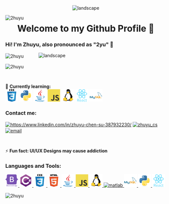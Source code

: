 <p align="center"><img align="center" alt="landscape" width="600" height="200" border-radius="10px" src="https://cdnb.artstation.com/p/assets/images/images/037/263/051/original/karina-formanova-rainforest-animation.gif?1619929364"></p>

<img position="absolute" align="left" src="https://komarev.com/ghpvc/?username=2huyu&label=Profile%20views&color=0e75b6&style=flat" alt="2huyu"/>
<h1 align="center" position="absolute">Welcome to my Github Profile 🌱</h1>
<h3 align="left">Hi! I'm Zhuyu, also pronounced as "2yu" 🤝</h3>

<img position="absolute" align="right" alt="landscape" width="400" border-radius="10px" src="https://i.pinimg.com/originals/f3/f4/cc/f3f4ccdebad8a85ed48b1375587c0fd9.gif">

<p><img align="center" width="400" src="https://github-readme-stats.vercel.app/api?username=2huyu&show_icons=true&locale=en" alt="2huyu" /></p>

<p><img align="center" src="https://github-readme-stats.vercel.app/api/top-langs?username=2huyu&show_icons=true&locale=en&layout=compact" alt="2huyu" /></p><br>

🌱 **Currently learning:**<br> 
<img src="https://raw.githubusercontent.com/devicons/devicon/master/icons/css3/css3-original-wordmark.svg" alt="css3" width="40" height="40"/>
<img src="https://raw.githubusercontent.com/devicons/devicon/master/icons/python/python-original.svg" alt="python" width="40" height="40"/>
<img src="https://raw.githubusercontent.com/devicons/devicon/master/icons/java/java-original.svg" alt="java" width="40" height="40"/>
<img src="https://raw.githubusercontent.com/devicons/devicon/master/icons/javascript/javascript-original.svg" alt="javascript" width="40" height="40"/>
<img src="https://raw.githubusercontent.com/devicons/devicon/master/icons/linux/linux-original.svg" alt="linux" width="40" height="40"/>
<img src="https://raw.githubusercontent.com/devicons/devicon/master/icons/react/react-original-wordmark.svg" alt="react" width="40" height="40"/>
<img src="https://raw.githubusercontent.com/devicons/devicon/master/icons/mysql/mysql-original-wordmark.svg" alt="mysql" width="40" height="40"/>

<h3 align="left">Contact me:</h3>
<p align="left">
<a href="https://linkedin.com/in/https://www.linkedin.com/in/zhuyu-chen-su-387932230/" target="blank"><img align="center" src="https://raw.githubusercontent.com/rahuldkjain/github-profile-readme-generator/master/src/images/icons/Social/linked-in-alt.svg" alt="https://www.linkedin.com/in/zhuyu-chen-su-387932230/" height="30" width="40" /></a>
<a href="https://instagram.com/zhuyu_cs" target="blank"><img align="center" src="https://raw.githubusercontent.com/rahuldkjain/github-profile-readme-generator/master/src/images/icons/Social/instagram.svg" alt="zhuyu_cs" height="30" width="40" /></a>
<a href="zhuyuchensu@yahoo.com.br" target="blank"><img align="center" src="https://upload.wikimedia.org/wikipedia/commons/e/e0/Yahoo%21_Mail_icon_%282013-2019%29.png" alt="email" height="30" width="40" /></a>
</p><br>

⚡ **Fun fact: UI/UX Designs may cause addiction**

<h3 align="left">Languages and Tools:</h3>
<p align="left"> <a href="https://getbootstrap.com" target="_blank" rel="noreferrer"> <img src="https://raw.githubusercontent.com/devicons/devicon/master/icons/bootstrap/bootstrap-plain-wordmark.svg" alt="bootstrap" width="40" height="40"/> </a> <a href="https://www.w3schools.com/cs/" target="_blank" rel="noreferrer"> <img src="https://raw.githubusercontent.com/devicons/devicon/master/icons/csharp/csharp-original.svg" alt="csharp" width="40" height="40"/> </a> <a href="https://www.w3schools.com/css/" target="_blank" rel="noreferrer"> <img src="https://raw.githubusercontent.com/devicons/devicon/master/icons/css3/css3-original-wordmark.svg" alt="css3" width="40" height="40"/> </a> <a href="https://www.w3.org/html/" target="_blank" rel="noreferrer"> <img src="https://raw.githubusercontent.com/devicons/devicon/master/icons/html5/html5-original-wordmark.svg" alt="html5" width="40" height="40"/> </a> <a href="https://www.java.com" target="_blank" rel="noreferrer"> <img src="https://raw.githubusercontent.com/devicons/devicon/master/icons/java/java-original.svg" alt="java" width="40" height="40"/> </a> <a href="https://developer.mozilla.org/en-US/docs/Web/JavaScript" target="_blank" rel="noreferrer"> <img src="https://raw.githubusercontent.com/devicons/devicon/master/icons/javascript/javascript-original.svg" alt="javascript" width="40" height="40"/> </a> <a href="https://www.linux.org/" target="_blank" rel="noreferrer"> <img src="https://raw.githubusercontent.com/devicons/devicon/master/icons/linux/linux-original.svg" alt="linux" width="40" height="40"/> </a> <a href="https://www.mathworks.com/" target="_blank" rel="noreferrer"> <img src="https://upload.wikimedia.org/wikipedia/commons/2/21/Matlab_Logo.png" alt="matlab" width="40" height="40"/> </a> <a href="https://www.mysql.com/" target="_blank" rel="noreferrer"> <img src="https://raw.githubusercontent.com/devicons/devicon/master/icons/mysql/mysql-original-wordmark.svg" alt="mysql" width="40" height="40"/> </a> <a href="https://www.python.org" target="_blank" rel="noreferrer"> <img src="https://raw.githubusercontent.com/devicons/devicon/master/icons/python/python-original.svg" alt="python" width="40" height="40"/> </a> <a href="https://reactjs.org/" target="_blank" rel="noreferrer"> <img src="https://raw.githubusercontent.com/devicons/devicon/master/icons/react/react-original-wordmark.svg" alt="react" width="40" height="40"/> </a> </p>

<p><img align="center" src="https://github-readme-streak-stats.herokuapp.com/?user=2huyu&" alt="2huyu" /></p>
